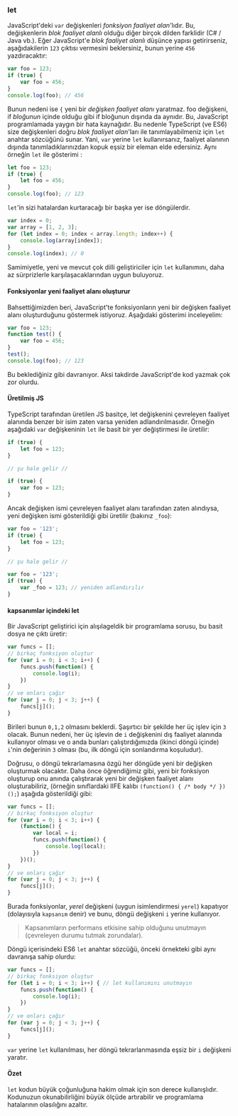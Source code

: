 ### let

JavaScript'deki `var` değişkenleri *fonksiyon faaliyet alan*'lıdır. Bu, değişkenlerin *blok faaliyet alanlı* olduğu diğer birçok dilden farklidir (C# / Java vb.). Eğer JavaScript'e *blok faaliyet alanlı* düşünce yapısı getirirseniz, aşağıdakilerin `123` çıktısı vermesini beklersiniz, bunun yerine  `456` yazdıracaktır:

```ts
var foo = 123;
if (true) {
    var foo = 456;
}
console.log(foo); // 456
```
Bunun nedeni ise `{` yeni bir *değişken faaliyet alanı* yaratmaz. foo değişkeni, if *bloğunun* içinde olduğu gibi if bloğunun dışında da aynıdır. Bu, JavaScript programlamada yaygın bir hata kaynağıdır. Bu nedenle TypeScript (ve ES6) size değişkenleri doğru *blok faaliyet alan*'ları ile tanımlayabilmeniz için `let` anahtar sözcüğünü sunar. Yani, `var` yerine `let` kullanırsanız, faaliyet alanının dışında tanımladıklarınızdan kopuk eşsiz bir eleman elde edersiniz. Aynı örneğin `let` ile gösterimi :

```ts
let foo = 123;
if (true) {
    let foo = 456;
}
console.log(foo); // 123
```

`let`'in sizi hatalardan kurtaracağı bir başka yer ise döngülerdir.
```ts
var index = 0;
var array = [1, 2, 3];
for (let index = 0; index < array.length; index++) {
    console.log(array[index]);
}
console.log(index); // 0
```
Samimiyetle, yeni ve mevcut çok dilli geliştiriciler için `let` kullanımını, daha az sürprizlerle karşılaşacaklarından uygun buluyoruz.

#### Fonksiyonlar yeni faaliyet alanı oluşturur
Bahsettiğimizden beri, JavaScript'te fonksiyonların yeni bir değişken faaliyet alanı oluşturduğunu göstermek istiyoruz. Aşağıdaki gösterimi inceleyelim:

```ts
var foo = 123;
function test() {
    var foo = 456;
}
test();
console.log(foo); // 123
```
Bu beklediğiniz gibi davranıyor. Aksi takdirde JavaScript'de kod yazmak çok zor olurdu.

#### Üretilmiş JS
TypeScript tarafından üretilen JS basitçe, let değişkenini çevreleyen faaliyet alanında benzer bir isim zaten varsa yeniden adlandırılmasıdır. Örneğin aşağıdaki `var` değişkeninin `let` ile basit bir yer değiştirmesi ile üretilir:

```ts
if (true) {
    let foo = 123;
}

// şu hale gelir //

if (true) {
    var foo = 123;
}
```
Ancak değişken ismi çevreleyen faaliyet alanı tarafından zaten alındıysa, yeni değişken ismi gösterildiği gibi üretilir (bakınız `_foo`):

```ts
var foo = '123';
if (true) {
    let foo = 123;
}

// şu hale gelir //

var foo = '123';
if (true) {
    var _foo = 123; // yeniden adlandırılır
}
```

#### kapsanımlar içindeki let
Bir JavaScript geliştirici için alışılageldik bir programlama sorusu, bu basit dosya ne çıktı üretir:

```ts
var funcs = [];
// birkaç fonksiyon oluştur
for (var i = 0; i < 3; i++) {
    funcs.push(function() {
        console.log(i);
    })
}
// ve onları çağır
for (var j = 0; j < 3; j++) {
    funcs[j]();
}
```
Birileri bunun `0,1,2` olmasını beklerdi. Şaşırtıcı bir şekilde her üç işlev için `3` olacak. Bunun nedeni, her üç işlevin de `i` değişkenini dış faaliyet alanında kullanıyor olması ve o anda bunları çalıştırdığımızda (ikinci döngü içinde) `i`'nin değerinin `3` olması (bu, ilk döngü için sonlandırma koşuludur).

Doğrusu, o döngü tekrarlamasına özgü her döngüde yeni bir değişken oluşturmak olacaktır. Daha önce öğrendiğimiz gibi, yeni bir fonksiyon oluşturup onu anında çalıştırarak yeni bir değişken faaliyet alanı oluşturabiliriz, (örneğin sınıflardaki IIFE kalıbı `(function() { /* body */ })();`) aşağıda gösterildiği gibi:

```ts
var funcs = [];
// birkaç fonksiyon oluştur
for (var i = 0; i < 3; i++) {
    (function() {
        var local = i;
        funcs.push(function() {
            console.log(local);
        })
    })();
}
// ve onları çağır
for (var j = 0; j < 3; j++) {
    funcs[j]();
}
```
Burada fonksiyonlar, *yerel* değişkeni (uygun isimlendirmesi `yerel`) kapatıyor (dolayısıyla `kapsanım` denir) ve bunu, döngü değişkeni `i` yerine kullanıyor.

> Kapsanımların performans etkisine sahip olduğunu unutmayın (çevreleyen durumu tutmak zorundalar).

Döngü içerisindeki ES6 `let` anahtar sözcüğü, önceki örnekteki gibi aynı davranışa sahip olurdu:

```ts
var funcs = [];
// birkaç fonksiyon oluştur
for (let i = 0; i < 3; i++) { // let kullanımını unutmayın
    funcs.push(function() {
        console.log(i);
    })
}
// ve onları çağır
for (var j = 0; j < 3; j++) {
    funcs[j]();
}
```

`var` yerine `let` kullanılması, her döngü tekrarlanmasında eşsiz bir `i` değişkeni yaratır.

#### Özet
`let` kodun büyük çoğunluğuna hakim olmak için son derece kullanışlıdır. Kodunuzun okunabilirliğini büyük ölçüde artırabilir ve programlama hatalarının olasılığını azaltır.



[](https://github.com/olov/defs/blob/master/loop-closures.md)
